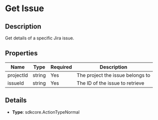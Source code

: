 # Get Issue

## Description
Get details of a specific Jira issue.

## Properties
| Name      | Type   | Required | Description                            |
|-----------|--------|----------|----------------------------------------|
| projectId | string | Yes      | The project the issue belongs to       |
| issueId   | string | Yes      | The ID of the issue to retrieve        |

## Details
- **Type**: sdkcore.ActionTypeNormal